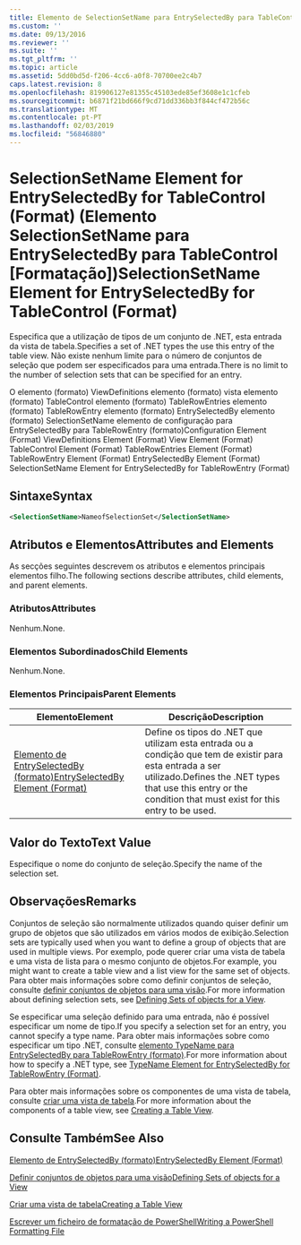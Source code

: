 ```yaml
---
title: Elemento de SelectionSetName para EntrySelectedBy para TableControl (formato) | Documentos da Microsoft
ms.custom: ''
ms.date: 09/13/2016
ms.reviewer: ''
ms.suite: ''
ms.tgt_pltfrm: ''
ms.topic: article
ms.assetid: 5dd0bd5d-f206-4cc6-a0f8-70700ee2c4b7
caps.latest.revision: 8
ms.openlocfilehash: 819906127e81355c45103ede85ef3608e1c1cfeb
ms.sourcegitcommit: b6871f21bd666f9cd71dd336bb3f844cf472b56c
ms.translationtype: MT
ms.contentlocale: pt-PT
ms.lasthandoff: 02/03/2019
ms.locfileid: "56846880"
---
```

# <a name="selectionsetname-element-for-entryselectedby-for-tablecontrol-format"></a><span data-ttu-id="0f4cf-102">SelectionSetName Element for EntrySelectedBy for TableControl (Format) (Elemento SelectionSetName para EntrySelectedBy para TableControl [Formatação])</span><span class="sxs-lookup"><span data-stu-id="0f4cf-102">SelectionSetName Element for EntrySelectedBy for TableControl (Format)</span></span>

<span data-ttu-id="0f4cf-103">Especifica que a utilização de tipos de um conjunto de .NET, esta entrada da vista de tabela.</span><span class="sxs-lookup"><span data-stu-id="0f4cf-103">Specifies a set of .NET types the use this entry of the table view.</span></span> <span data-ttu-id="0f4cf-104">Não existe nenhum limite para o número de conjuntos de seleção que podem ser especificados para uma entrada.</span><span class="sxs-lookup"><span data-stu-id="0f4cf-104">There is no limit to the number of selection sets that can be specified for an entry.</span></span>

<span data-ttu-id="0f4cf-105">O elemento (formato) ViewDefinitions elemento (formato) vista elemento (formato) TableControl elemento (formato) TableRowEntries elemento (formato) TableRowEntry elemento (formato) EntrySelectedBy elemento (formato) SelectionSetName elemento de configuração para EntrySelectedBy para TableRowEntry (formato)</span><span class="sxs-lookup"><span data-stu-id="0f4cf-105">Configuration Element (Format) ViewDefinitions Element (Format) View Element (Format) TableControl Element (Format) TableRowEntries Element (Format) TableRowEntry Element (Format) EntrySelectedBy Element (Format) SelectionSetName Element for EntrySelectedBy for TableRowEntry (Format)</span></span>

## <a name="syntax"></a><span data-ttu-id="0f4cf-106">Sintaxe</span><span class="sxs-lookup"><span data-stu-id="0f4cf-106">Syntax</span></span>

```xml
<SelectionSetName>NameofSelectionSet</SelectionSetName>
```

## <a name="attributes-and-elements"></a><span data-ttu-id="0f4cf-107">Atributos e Elementos</span><span class="sxs-lookup"><span data-stu-id="0f4cf-107">Attributes and Elements</span></span>

<span data-ttu-id="0f4cf-108">As secções seguintes descrevem os atributos e elementos principais elementos filho.</span><span class="sxs-lookup"><span data-stu-id="0f4cf-108">The following sections describe attributes, child elements, and parent elements.</span></span>

### <a name="attributes"></a><span data-ttu-id="0f4cf-109">Atributos</span><span class="sxs-lookup"><span data-stu-id="0f4cf-109">Attributes</span></span>

<span data-ttu-id="0f4cf-110">Nenhum.</span><span class="sxs-lookup"><span data-stu-id="0f4cf-110">None.</span></span>

### <a name="child-elements"></a><span data-ttu-id="0f4cf-111">Elementos Subordinados</span><span class="sxs-lookup"><span data-stu-id="0f4cf-111">Child Elements</span></span>

<span data-ttu-id="0f4cf-112">Nenhum.</span><span class="sxs-lookup"><span data-stu-id="0f4cf-112">None.</span></span>

### <a name="parent-elements"></a><span data-ttu-id="0f4cf-113">Elementos Principais</span><span class="sxs-lookup"><span data-stu-id="0f4cf-113">Parent Elements</span></span>

|<span data-ttu-id="0f4cf-114">Elemento</span><span class="sxs-lookup"><span data-stu-id="0f4cf-114">Element</span></span>|<span data-ttu-id="0f4cf-115">Descrição</span><span class="sxs-lookup"><span data-stu-id="0f4cf-115">Description</span></span>|
|-------------|-----------------|
|[<span data-ttu-id="0f4cf-116">Elemento de EntrySelectedBy (formato)</span><span class="sxs-lookup"><span data-stu-id="0f4cf-116">EntrySelectedBy Element (Format)</span></span>](./entryselectedby-element-for-tablerowentry-for-tablecontrol-format.md)|<span data-ttu-id="0f4cf-117">Define os tipos do .NET que utilizam esta entrada ou a condição que tem de existir para esta entrada a ser utilizado.</span><span class="sxs-lookup"><span data-stu-id="0f4cf-117">Defines the .NET types that use this entry or the condition that must exist for this entry to be used.</span></span>|

## <a name="text-value"></a><span data-ttu-id="0f4cf-118">Valor do Texto</span><span class="sxs-lookup"><span data-stu-id="0f4cf-118">Text Value</span></span>

<span data-ttu-id="0f4cf-119">Especifique o nome do conjunto de seleção.</span><span class="sxs-lookup"><span data-stu-id="0f4cf-119">Specify the name of the selection set.</span></span>

## <a name="remarks"></a><span data-ttu-id="0f4cf-120">Observações</span><span class="sxs-lookup"><span data-stu-id="0f4cf-120">Remarks</span></span>

<span data-ttu-id="0f4cf-121">Conjuntos de seleção são normalmente utilizados quando quiser definir um grupo de objetos que são utilizados em vários modos de exibição.</span><span class="sxs-lookup"><span data-stu-id="0f4cf-121">Selection sets are typically used when you want to define a group of objects that are used in multiple views.</span></span> <span data-ttu-id="0f4cf-122">Por exemplo, pode querer criar uma vista de tabela e uma vista de lista para o mesmo conjunto de objetos.</span><span class="sxs-lookup"><span data-stu-id="0f4cf-122">For example, you might want to create a table view and a list view for the same set of objects.</span></span> <span data-ttu-id="0f4cf-123">Para obter mais informações sobre como definir conjuntos de seleção, consulte [definir conjuntos de objetos para uma visão](./defining-selection-sets.md).</span><span class="sxs-lookup"><span data-stu-id="0f4cf-123">For more information about defining selection sets, see [Defining Sets of objects for a View](./defining-selection-sets.md).</span></span>

<span data-ttu-id="0f4cf-124">Se especificar uma seleção definido para uma entrada, não é possível especificar um nome de tipo.</span><span class="sxs-lookup"><span data-stu-id="0f4cf-124">If you specify a selection set for an entry, you cannot specify a type name.</span></span> <span data-ttu-id="0f4cf-125">Para obter mais informações sobre como especificar um tipo .NET, consulte [elemento TypeName para EntrySelectedBy para TableRowEntry (formato)](./typename-element-for-entryselectedby-for-tablecontrol-format.md).</span><span class="sxs-lookup"><span data-stu-id="0f4cf-125">For more information about how to specify a .NET type, see [TypeName Element for EntrySelectedBy for TableRowEntry (Format)](./typename-element-for-entryselectedby-for-tablecontrol-format.md).</span></span>

<span data-ttu-id="0f4cf-126">Para obter mais informações sobre os componentes de uma vista de tabela, consulte [criar uma vista de tabela](./creating-a-table-view.md).</span><span class="sxs-lookup"><span data-stu-id="0f4cf-126">For more information about the components of a table view, see [Creating a Table View](./creating-a-table-view.md).</span></span>

## <a name="see-also"></a><span data-ttu-id="0f4cf-127">Consulte Também</span><span class="sxs-lookup"><span data-stu-id="0f4cf-127">See Also</span></span>

[<span data-ttu-id="0f4cf-128">Elemento de EntrySelectedBy (formato)</span><span class="sxs-lookup"><span data-stu-id="0f4cf-128">EntrySelectedBy Element (Format)</span></span>](./entryselectedby-element-for-tablerowentry-for-tablecontrol-format.md)

[<span data-ttu-id="0f4cf-129">Definir conjuntos de objetos para uma visão</span><span class="sxs-lookup"><span data-stu-id="0f4cf-129">Defining Sets of objects for a View</span></span>](./defining-selection-sets.md)

[<span data-ttu-id="0f4cf-130">Criar uma vista de tabela</span><span class="sxs-lookup"><span data-stu-id="0f4cf-130">Creating a Table View</span></span>](./creating-a-table-view.md)

[<span data-ttu-id="0f4cf-131">Escrever um ficheiro de formatação de PowerShell</span><span class="sxs-lookup"><span data-stu-id="0f4cf-131">Writing a PowerShell Formatting File</span></span>](./writing-a-powershell-formatting-file.md)
